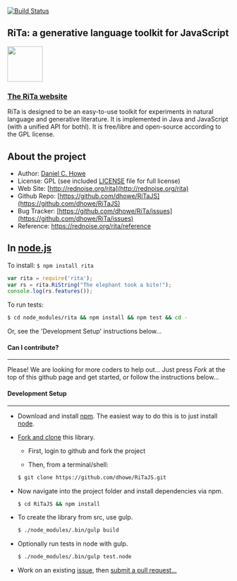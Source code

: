 [![Build Status](https://travis-ci.org/dhowe/RiTaJS.svg?branch=master)](https://travis-ci.org/dhowe/RiTaJS)


## RiTa: a generative language toolkit for JavaScript

<a href="http://rednoise.org/rita/js"><img height=80 src="http://rednoise.org/rita/img/RiTa-logo3.png"/></a>

### [The RiTa website](http://rednoise.org/rita)

RiTa is designed to be an easy-to-use toolkit for experiments in natural language and generative literature. It is implemented in Java and JavaScript (with a unified API for bothl). It is free/libre and open-source according to the GPL license.

About the project
--------
* Author:   [Daniel C. Howe](http://rednoise.org/daniel)
* License: 			 GPL (see included [LICENSE](https://github.com/dhowe/RiTaJS/blob/master/LICENSE) file for full license)
* Web Site:          [http://rednoise.org/rita](http://rednoise.org/rita)
* Github Repo:       [https://github.com/dhowe/RiTaJS](https://github.com/dhowe/RiTaJS)
* Bug Tracker:       [https://github.com/dhowe/RiTa/issues](https://github.com/dhowe/RiTa/issues)
* Reference:    https://rednoise.org/rita/reference

In [node.js](http://nodejs.org/)
--------
To install: `$ npm install rita`
 
```javascript
var rita = require('rita');
var rs = rita.RiString("The elephant took a bite!");
console.log(rs.features());
```
 
To run tests: 

```bash
$ cd node_modules/rita && npm install && npm test && cd -
```

Or, see the 'Development Setup' instructions below...

#### Can I contribute?
--------
Please! We are looking for more coders to help out... Just press *Fork* at the top of this github page and get started, or follow the instructions below... 

#### Development Setup
--------
- Download and install [npm](https://www.npmjs.org/). The easiest way to do this is to just install [node](http://nodejs.org/). 

- [Fork and clone](https://help.github.com/articles/fork-a-repo) this library. 

    - First, login to github and fork the project

    - Then, from a terminal/shell: 
  ```bash
  $ git clone https://github.com/dhowe/RiTaJS.git
  ```

- Now navigate into the project folder and install dependencies via npm. 
  ```bash
  $ cd RiTaJS && npm install
  ```

- To create the library from src, use gulp.
  ```bash
  $ ./node_modules/.bin/gulp build
  ```

- Optionally run tests in node with gulp.
  ```bash
  $ ./node_modules/.bin/gulp test.node
  ```

- Work on an existing [issue](https://github.com/dhowe/RiTa/issues?q=is%3Aopen+is%3Aissue+label%3ARiTaJS), then [submit a pull request...](https://help.github.com/articles/creating-a-pull-request)
